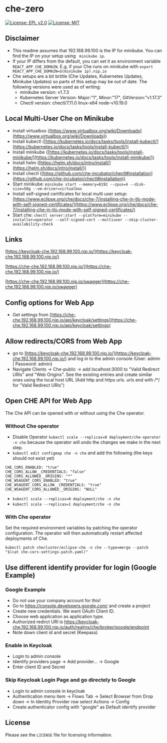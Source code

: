 # che-zero

[![License: EPL v2.0](https://img.shields.io/badge/License-EPL%20v2.0-yellow.svg)](https://www.eclipse.org/legal/epl-2.0/)
[![License: MIT](https://img.shields.io/badge/License-MIT-yellow.svg)](https://opensource.org/licenses/MIT)

## Disclaimer

* This readme assumes that 192.168.99.100 is the IP for minikube. You can find the IP on your setup using ` minikube ip`.
* If your IP differs from the default, you can set it as environment variable `REACT_APP_CHE_DOMAIN`. E.g. if your Che runs on minikube with `export REACT_APP_CHE_DOMAIN=$(minikube ip).nip.io`
* Che setups are a bit brittle (Che Updates, Kubernetes Updates, Minikube Updates) so parts of this setup may be out of date. The following versions were used as of writing:
  * minikube version: v1.7.3
  * Kubernetes Server Version: Major:"1", Minor:"17", GitVersion:"v1.17.3"
  * Chectl version: chectl/7.11.0 linux-x64 node-v10.19.0

## Local Multi-User Che on Minikube

* Install virtualbox ([https://www.virtualbox.org/wiki/Downloads](https://www.virtualbox.org/wiki/Downloads))
* Install kubectl ([https://kubernetes.io/docs/tasks/tools/install-kubectl/](https://kubernetes.io/docs/tasks/tools/install-kubectl/))
* Install minikube ([https://kubernetes.io/docs/tasks/tools/install-minikube/](https://kubernetes.io/docs/tasks/tools/install-minikube/))
* Install helm ([https://helm.sh/docs/intro/install/](https://helm.sh/docs/intro/install/))
* Install chectl ([https://github.com/che-incubator/chectl#installation](https://github.com/che-incubator/chectl#installation))
* Start minikube: `minikube start --memory=8192 --cpus=4 --disk-size=50g --vm-driver=virtualbox`
* Install self-signed certificates for local multi user setup: [https://www.eclipse.org/che/docs/che-7/installing-che-in-tls-mode-with-self-signed-certificates/](https://www.eclipse.org/che/docs/che-7/installing-che-in-tls-mode-with-self-signed-certificates/)
* Start che: `chectl server:start --platform=minikube --installer=operator --self-signed-cert --multiuser --skip-cluster-availability-check`

## Links

[https://keycloak-che.192.168.99.100.nip.io/](https://keycloak-che.192.168.99.100.nip.io/)

[https://che-che.192.168.99.100.nip.io/](https://che-che.192.168.99.100.nip.io/)

[https://che-che.192.168.99.100.nip.io/swagger](https://che-che.192.168.99.100.nip.io/swagger)


## Config options for Web App

* Get settings from [https://che-che.192.168.99.100.nip.io/api/keycloak/settings](https://che-che.192.168.99.100.nip.io/api/keycloak/settings)

## Allow redirects/CORS from Web App

* go to [https://keycloak-che.192.168.99.100.nip.io/](https://keycloak-che.192.168.99.100.nip.io/) and log in to the admin console (User: admin | Password: admin)
* Navigate Clients -> Che-public -> add localhost:3000 to "Valid Redirect URIs" and "Web Origins". See the existing entries and create similar ones using the local host URL (Add http and https urls. urls end with /*/ for "Valid Redirect URIs")

## Open CHE API for Web App

The Che API can be opened with or without using the Che operator.

### Without Che operator

* Disable Operator `kubectl scale --replicas=0 deployment/che-operator -n che` because the operator will undo the changes we make in the next step. 
* `kubectl edit configmap che -n che` and add the following (the keys should not exist yet)
```
CHE_CORS_ENABLED: "true"
CHE_CORS_ALLOW__CREDENTIALS: "false"
CHE_CORS_ALLOWED__ORIGINS: "*"
CHE_WSAGENT_CORS_ENABLED: "true"
CHE_WSAGENT_CORS_ALLOW__CREDENTIALS: "true"
CHE_WSAGENT_CORS_ALLOWED__ORIGINS: "NULL"
```
* `kubectl scale --replicas=0 deployment/che -n che`
* `kubectl scale --replicas=1 deployment/che -n che`

### With Che operator

Set the required environment variables by patching the operator configuration.
The operator will then automatically restart affected deployments of Che.

```
kubectl patch checluster/eclipse-che -n che --type=merge --patch "$(cat che-cors-settings-patch.yaml)"
```

## Use different identify provider for login (Google Example)

### Google Example

* Do not use your company account for this!
* Go to https://console.developers.google.com/ and create a project
* Create new credentials. We want OAuth Client ID. 
* Choose web application as application type.
* Authorized redirct URI is https://keycloak-che.192.168.99.100.nip.io/auth/realms/che/broker/google/endpoint
* Note down client id and secret (Keepass)

### Enable in Keycloak

* Login to admin console
* Identify providers page -> Add provider... -> Google
* Enter client ID and Secret

### Skip Keycloak Login Page and go directely to Google

* Login to admin console in keycloak
* Authentication menu item -> Flows Tab -> Select Browser from Drop down -> In Identity Provider row select Actions -> Config
* Create authenticator config with "google" as Default identify provider

## License

Please see the `LICENSE` file for licensing information.
